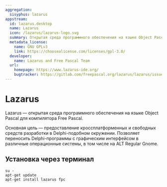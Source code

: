 ```yaml
---
aggregation:
  sisyphus: lazarus
appstream:
  id: lazarus.desktop
  name: Lazarus
  icon: /lazarus/lazarus-logo.svg
  summary: Открытая среда программного обеспечения на языке Object Pascal для компилятора Free Pascal.
  metadata_license:
    name: GNU GPLv3
    link: https://choosealicense.com/licenses/gpl-3.0/
  developer:
    name: Lazarus and Free Pascal Team
  url:
    homepage: https://www.lazarus-ide.org/
    bugtracker: https://gitlab.com/freepascal.org/lazarus/lazarus/issues
---
```


# Lazarus

Lazarus — открытая среда программного обеспечения на языке Object Pascal для компилятора Free Pascal.

Основная цель — предоставление кроссплатформенных и свободных средств разработки в Delphi-подобном окружении. Позволяет переносить Delphi-программы с графическим интерфейсом в различные операционные системы, в том числе на ALT Regular Gnome.

## Установка через терминал

```shell 
su -
apt-get update
apt-get install lazarus fpc
```

